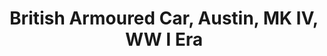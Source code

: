 ---
layout: product
title: "British Armoured Car, Austin, MK IV, WW I Era                                    "
price: "1400" 
desc: "1/72 Maketa"
img_path: "/assets/img/MBLTD72008.webp"
brand: "MasterBox"
available: false
special_offer: false
new: false
soon: false
cat: "010000"
subcat: "015300"
subsubcat: "0N/A"
sifra: "MBLTD72008"
popular: false
---